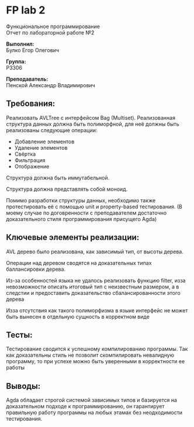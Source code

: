 # FP lab 2


Функциональное программирование<br>
Отчет по лабораторной работе №2


**Выполнил:** <br>
Булко Егор Олегович

**Группа:**<br>
P3306

**Преподаватель:**<br>
Пенской Александр Владимирович

## Требования:

Реализовать AVLTree с интерфейсом Bag (Multiset).
Реализованная структура данных должна быть полиморфной, для неё должны быть реализованы следующие операции:
- Добавление элементов
- Удаление элементов
- Свёртка
- Фильтрация
- Отображение

Структура должна быть иммутабельной.

Структура должна представлять собой моноид.

Помимо разработки структуры данных, необходимо также протестировать её с помощью unit и property-based тестирования.
(В моему случае по договренности с преподавателем достаточно доказательного стиля программирования присущего Agda)

## Ключевые элементы реализации:

AVL дерево было реализована, как зависимый тип, от высоты дерева. 

Операции над деревом сводятся на доказательных типах баллансировки дерева. 

Из-за особенностей языка не удалось реализовать функцию filter, изза невозможности описать итоговый тип с неизвестным размером, а в следстии и предоставить доказательство сбалансированности этого дерева

Изза отсутствия как такого полиморфизма в языке интерфейс не может быть вынесен в отдельную сущность в корректном виде


## Тесты:

Тестирование сводится к успешному компилированию программы. Так как доказательны стиль не позволит скомпилировать невалидную программу, то при успехе можно быть уверенными в корректности ее работы  


## Выводы:

Agda обладает строгой системой зависимых типов и базируется на доказательном подходе к программированию, он гарантирует правильную работу программы на любых этамах без неодходимости тестирования.